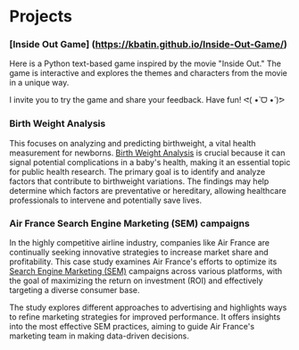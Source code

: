 # Projects


### [Inside Out Game] (https://kbatin.github.io/Inside-Out-Game/)

Here is a Python text-based game inspired by the movie "Inside Out." The game is interactive and explores the themes and characters from the movie in a unique way.

I invite you to try the game and share your feedback. Have fun! ᕙ(  •̀ ᗜ •́  )ᕗ



### Birth Weight Analysis

This focuses on analyzing and predicting birthweight, a vital health measurement for newborns. [Birth Weight Analysis](https://github.com/kbatin/kbworks.github.io/blob/main/Birthweight%20analysis.ipynb) is crucial because it can signal potential complications in a baby's health, making it an essential topic for public health research. The primary goal is to identify and analyze factors that contribute to birthweight variations. The findings may help determine which factors are preventative or hereditary, allowing healthcare professionals to intervene and potentially save lives.



### Air France Search Engine Marketing (SEM) campaigns

In the highly competitive airline industry, companies like Air France are continually seeking innovative strategies to increase market share and profitability. This case study examines Air France's efforts to optimize its [Search Engine Marketing (SEM)](https://github.com/kbatin/kbworks.github.io/blob/main/Team%202%20-%20A2%20Model%20Development%20in%20Python%20(1).ipynb) campaigns across various platforms, with the goal of maximizing the return on investment (ROI) and effectively targeting a diverse consumer base.

The study explores different approaches to advertising and highlights ways to refine marketing strategies for improved performance. It offers insights into the most effective SEM practices, aiming to guide Air France's marketing team in making data-driven decisions.



